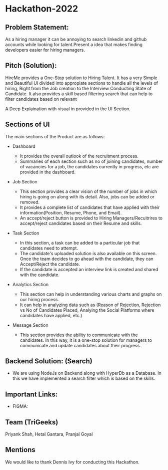 # Hackathon-2022

## Problem Statement:
As a hiring manager it can be annoying to search linkedin and github accounts while looking for talent.Present a idea that makes finding developers easier for hiring managers.

## Pitch (Solution):
HireMe provides a One-Stop solution to Hiring Talent.
It has a very Simple and Beautiful UI divided into appropiate sections to handle all the levels of hiring, Right from the Job creation to the Interview Conducting State of Candidate.
It also provides a skill based filtering search that can help to filter candidates based on relevant

A Deep Explaination with visual in provided in the UI Section.

## Sections of UI
The main sections of the Product are as follows:
- Dashboard
    - It provides the overall outlook of the recruitment process.
    - Summaries of each section such as no of joining candidates, number of vacancies for a job, the candidates currently in progress, etc are provided in the dashboard.
    
- Job Section
    - This section provides a clear vision of the number of jobs in which hiring is going on along with its detail. Also, jobs can be added or removed.
    - It provides a complete list of candidates that have applied with their information(Position, Resume, Phone, and Email).
    - An accept/reject button is provided to Hiring Managers/Recuitrires to accept/reject candidates based on their Resume and skills.

- Task Section
    - In this section, a task can be added to a particular job that candidates need to attempt.
    - The candidate's uploaded solution is also available on this screen. Once the team decides to go ahead with the candidate, they can Accept/Reject the candidate. 
    - If the candidate is accepted an interview link is created and shared with the candidate.

- Analytics Section
    - This section can help in understanding various charts and graphs on our hiring process.
    - It can help in analyzing data such as (Reason of Rejection, Rejection vs No of Candidates Placed, Analying the Social Platforms where candidates have applied, etc.)

- Message Section
    - This section provides the ability to communicate with the candidates. In this way, it is a one-stop solution for managers to communicate and update candidates about their progress.

## Backend Solution: (Search)
- We are using NodeJs on Backend along with HyperDb as a Database. In this we have implemented a search filter which is based on the skills.

## Important Links:

- FIGMA: 

## Team (TriGeeks)
Priyank Shah, Hetal Gantara, Pranjal Goyal

## Mentions
We would like to thank Dennis Ivy for conducting this Hackathon.
